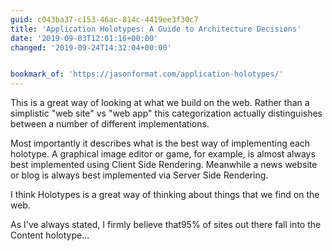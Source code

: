 ```yaml
---
guid: c043ba37-c153-46ac-814c-4419ee3f30c7
title: 'Application Holotypes: A Guide to Architecture Decisions'
date: '2019-09-03T12:01:16+00:00'
changed: '2019-09-24T14:32:04+00:00'


bookmark_of: 'https://jasonformat.com/application-holotypes/'
---
```


This is a great way of looking at what we build on the web. Rather than a simplistic "web site" vs "web app" this categorization actually distinguishes between a number of different implementations. 

Most importantly  it describes what is the best way of implementing each holotype. A graphical image editor or game, for example, is almost always best implemented using Client Side Rendering. Meanwhile a news website or blog is always best implemented via Server Side Rendering. 

I think Holotypes is a great way of thinking about things that we find on the web.

As I've always stated, I firmly believe that95% of sites out there fall into the Content holotype...
